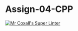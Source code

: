 # Assign-04-CPP
[![Mr Coxall's Super Linter](https://github.com/ICS3U-Programming-Aaron-R-V-K/Assign-04-CPP/workflows/Mr%20Coxall's%20Super%20Linter/badge.svg)](https://github.com/ICS3U-Programming-Aaron-R-V-K/Assign-04-CPP/actions/)
